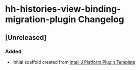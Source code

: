 <!-- Keep a Changelog guide -> https://keepachangelog.com -->

# hh-histories-view-binding-migration-plugin Changelog

## [Unreleased]
### Added
- Initial scaffold created from [IntelliJ Platform Plugin Template](https://github.com/JetBrains/intellij-platform-plugin-template)
